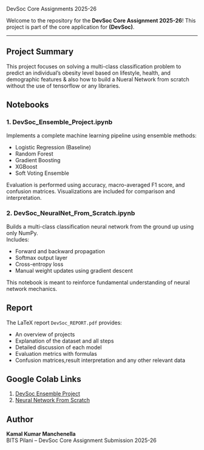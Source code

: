 DevSoc Core Assignments 2025-26


Welcome to the repository for the **DevSoc Core Assignment 2025-26**! This project is part of the core application for  **(DevSoc)**.


---


## Project Summary

This project focuses on solving a multi-class classification problem to predict an individual’s obesity level based on lifestyle, health, and demographic features & also how to build a Nueral Network from scratch without the use of tensorflow or any libraries. 

## Notebooks

### 1. DevSoc_Ensemble_Project.ipynb  
Implements a complete machine learning pipeline using ensemble methods:

- Logistic Regression (Baseline)
- Random Forest
- Gradient Boosting
- XGBoost
- Soft Voting Ensemble

Evaluation is performed using accuracy, macro-averaged F1 score, and confusion matrices. Visualizations are included for comparison and interpretation.

### 2. DevSoc_NeuralNet_From_Scratch.ipynb  
Builds a multi-class classification neural network from the ground up using only NumPy.  
Includes:

- Forward and backward propagation
- Softmax output layer
- Cross-entropy loss
- Manual weight updates using gradient descent

This notebook is meant to reinforce fundamental understanding of neural network mechanics.

## Report

The LaTeX report `DevSoc_REPORT.pdf` provides:

- An overview of projects
- Explanation of the dataset and all steps
- Detailed discussion of each model
- Evaluation metrics with formulas
- Confusion matrices,result interpretation and any other relevant data

## Google Colab Links

1. [DevSoc Ensemble Project](https://colab.research.google.com/drive/1biMOXV2iZpNHziel52ujApYgp7sIj6Tk)  
2. [Neural Network From Scratch](https://colab.research.google.com/drive/1ToCk_H3EcrSDSRa1icoB382aAZraj66D)

## Author

**Kamal Kumar Manchenella**  
BITS Pilani – DevSoc Core Assignment Submission 2025-26
